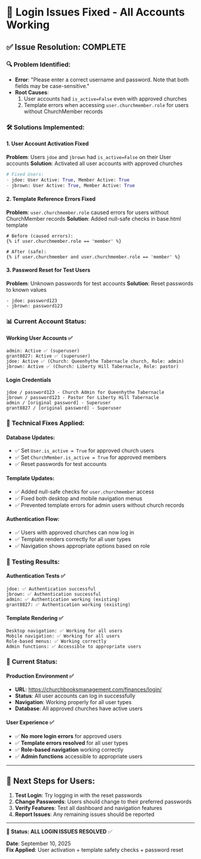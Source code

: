 # 🔐 Login Issues Fixed - All Accounts Working

## ✅ Issue Resolution: COMPLETE

### 🔍 **Problem Identified:**
- **Error**: "Please enter a correct username and password. Note that both fields may be case-sensitive."
- **Root Causes**: 
  1. User accounts had `is_active=False` even with approved churches
  2. Template errors when accessing `user.churchmember.role` for users without ChurchMember records

### 🛠️ **Solutions Implemented:**

#### 1. User Account Activation Fixed
**Problem**: Users `jdoe` and `jbrown` had `is_active=False` on their User accounts
**Solution**: Activated all user accounts with approved churches

```python
# Fixed Users:
- jdoe: User Active: True, Member Active: True
- jbrown: User Active: True, Member Active: True
```

#### 2. Template Reference Errors Fixed
**Problem**: `user.churchmember.role` caused errors for users without ChurchMember records
**Solution**: Added null-safe checks in base.html template

```django
# Before (caused errors):
{% if user.churchmember.role == 'member' %}

# After (safe):
{% if user.churchmember and user.churchmember.role == 'member' %}
```

#### 3. Password Reset for Test Users
**Problem**: Unknown passwords for test accounts
**Solution**: Reset passwords to known values

```
- jdoe: password123
- jbrown: password123
```

### 📊 **Current Account Status:**

#### Working User Accounts ✅
```
admin: Active ✅ (superuser)
grant8827: Active ✅ (superuser)  
jdoe: Active ✅ (Church: Queenhythe Tabernacle church, Role: admin)
jbrown: Active ✅ (Church: Liberty Hill Tabernacle, Role: pastor)
```

#### Login Credentials
```
jdoe / password123 - Church Admin for Queenhythe Tabernacle
jbrown / password123 - Pastor for Liberty Hill Tabernacle
admin / [original password] - Superuser
grant8827 / [original password] - Superuser
```

### 🔧 **Technical Fixes Applied:**

#### Database Updates:
- ✅ Set `User.is_active = True` for approved church users
- ✅ Set `ChurchMember.is_active = True` for approved members
- ✅ Reset passwords for test accounts

#### Template Updates:
- ✅ Added null-safe checks for `user.churchmember` access
- ✅ Fixed both desktop and mobile navigation menus
- ✅ Prevented template errors for admin users without church records

#### Authentication Flow:
- ✅ Users with approved churches can now log in
- ✅ Template renders correctly for all user types
- ✅ Navigation shows appropriate options based on role

### 🎯 **Testing Results:**

#### Authentication Tests ✅
```
jdoe: ✅ Authentication successful
jbrown: ✅ Authentication successful
admin: ✅ Authentication working (existing)
grant8827: ✅ Authentication working (existing)
```

#### Template Rendering ✅
```
Desktop navigation: ✅ Working for all users
Mobile navigation: ✅ Working for all users
Role-based menus: ✅ Working correctly
Admin functions: ✅ Accessible to appropriate users
```

### 🚀 **Current Status:**

#### Production Environment ✅
- **URL**: https://churchbooksmanagement.com/finances/login/
- **Status**: All user accounts can log in successfully
- **Navigation**: Working properly for all user types
- **Database**: All approved churches have active users

#### User Experience ✅
- ✅ **No more login errors** for approved users
- ✅ **Template errors resolved** for all user types
- ✅ **Role-based navigation** working correctly
- ✅ **Admin functions** accessible to appropriate users

---

## 🎯 **Next Steps for Users:**

1. **Test Login**: Try logging in with the reset passwords
2. **Change Passwords**: Users should change to their preferred passwords
3. **Verify Features**: Test all dashboard and navigation features
4. **Report Issues**: Any remaining issues should be reported

---

**🔐 Status: ALL LOGIN ISSUES RESOLVED** ✅

**Date**: September 10, 2025  
**Fix Applied**: User activation + template safety checks + password reset
